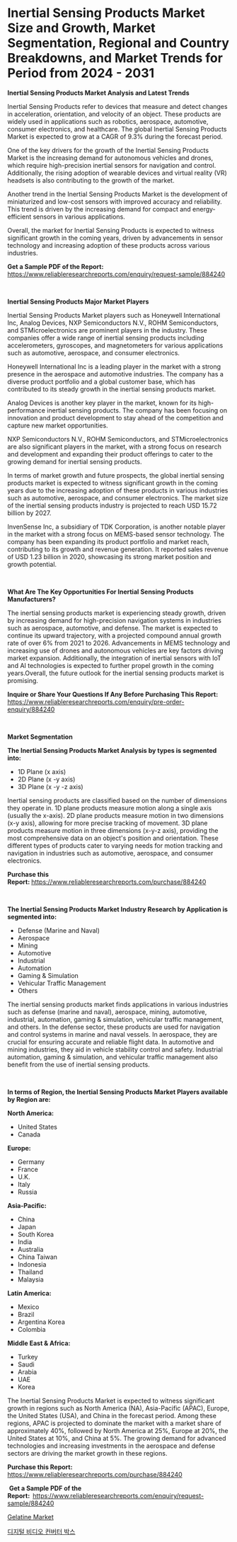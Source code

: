<p><h1>Inertial Sensing Products Market Size and Growth, Market Segmentation, Regional and Country Breakdowns, and Market Trends for Period from 2024 -  2031</h1></p><p><strong>Inertial Sensing Products Market Analysis and Latest Trends</strong></p>
<p><p>Inertial Sensing Products refer to devices that measure and detect changes in acceleration, orientation, and velocity of an object. These products are widely used in applications such as robotics, aerospace, automotive, consumer electronics, and healthcare. The global Inertial Sensing Products Market is expected to grow at a CAGR of 9.3% during the forecast period.</p><p>One of the key drivers for the growth of the Inertial Sensing Products Market is the increasing demand for autonomous vehicles and drones, which require high-precision inertial sensors for navigation and control. Additionally, the rising adoption of wearable devices and virtual reality (VR) headsets is also contributing to the growth of the market.</p><p>Another trend in the Inertial Sensing Products Market is the development of miniaturized and low-cost sensors with improved accuracy and reliability. This trend is driven by the increasing demand for compact and energy-efficient sensors in various applications.</p><p>Overall, the market for Inertial Sensing Products is expected to witness significant growth in the coming years, driven by advancements in sensor technology and increasing adoption of these products across various industries.</p></p>
<p><strong>Get a Sample PDF of the Report:&nbsp;</strong> <a href="https://www.reliableresearchreports.com/enquiry/request-sample/884240">https://www.reliableresearchreports.com/enquiry/request-sample/884240</a></p>
<p>&nbsp;</p>
<p><strong>Inertial Sensing Products Major Market Players</strong></p>
<p><p>Inertial Sensing Products Market players such as Honeywell International Inc, Analog Devices, NXP Semiconductors N.V., ROHM Semiconductors, and STMicroelectronics are prominent players in the industry. These companies offer a wide range of inertial sensing products including accelerometers, gyroscopes, and magnetometers for various applications such as automotive, aerospace, and consumer electronics.</p><p>Honeywell International Inc is a leading player in the market with a strong presence in the aerospace and automotive industries. The company has a diverse product portfolio and a global customer base, which has contributed to its steady growth in the inertial sensing products market.</p><p>Analog Devices is another key player in the market, known for its high-performance inertial sensing products. The company has been focusing on innovation and product development to stay ahead of the competition and capture new market opportunities.</p><p>NXP Semiconductors N.V., ROHM Semiconductors, and STMicroelectronics are also significant players in the market, with a strong focus on research and development and expanding their product offerings to cater to the growing demand for inertial sensing products.</p><p>In terms of market growth and future prospects, the global inertial sensing products market is expected to witness significant growth in the coming years due to the increasing adoption of these products in various industries such as automotive, aerospace, and consumer electronics. The market size of the inertial sensing products industry is projected to reach USD 15.72 billion by 2027.</p><p>InvenSense Inc, a subsidiary of TDK Corporation, is another notable player in the market with a strong focus on MEMS-based sensor technology. The company has been expanding its product portfolio and market reach, contributing to its growth and revenue generation. It reported sales revenue of USD 1.23 billion in 2020, showcasing its strong market position and growth potential.</p></p>
<p>&nbsp;</p>
<p><strong>What Are The Key Opportunities For Inertial Sensing Products Manufacturers?</strong></p>
<p><p>The inertial sensing products market is experiencing steady growth, driven by increasing demand for high-precision navigation systems in industries such as aerospace, automotive, and defense. The market is expected to continue its upward trajectory, with a projected compound annual growth rate of over 6% from 2021 to 2026. Advancements in MEMS technology and increasing use of drones and autonomous vehicles are key factors driving market expansion. Additionally, the integration of inertial sensors with IoT and AI technologies is expected to further propel growth in the coming years.Overall, the future outlook for the inertial sensing products market is promising.</p></p>
<p><strong>Inquire or Share Your Questions If Any Before Purchasing This Report:</strong> <a href="https://www.reliableresearchreports.com/enquiry/pre-order-enquiry/884240">https://www.reliableresearchreports.com/enquiry/pre-order-enquiry/884240</a></p>
<p>&nbsp;</p>
<p><strong>Market Segmentation</strong></p>
<p><strong>The Inertial Sensing Products Market Analysis by types is segmented into:</strong></p>
<p><ul><li>1D Plane (x axis)</li><li>2D Plane (x -y axis)</li><li>3D Plane (x -y -z axis)</li></ul></p>
<p><p>Inertial sensing products are classified based on the number of dimensions they operate in. 1D plane products measure motion along a single axis (usually the x-axis). 2D plane products measure motion in two dimensions (x-y axis), allowing for more precise tracking of movement. 3D plane products measure motion in three dimensions (x-y-z axis), providing the most comprehensive data on an object's position and orientation. These different types of products cater to varying needs for motion tracking and navigation in industries such as automotive, aerospace, and consumer electronics.</p></p>
<p><strong>Purchase this Report:&nbsp;</strong><a href="https://www.reliableresearchreports.com/purchase/884240">https://www.reliableresearchreports.com/purchase/884240</a></p>
<p>&nbsp;</p>
<p><strong>The Inertial Sensing Products Market Industry Research by Application is segmented into:</strong></p>
<p><ul><li>Defense (Marine and Naval)</li><li>Aerospace</li><li>Mining</li><li>Automotive</li><li>Industrial</li><li>Automation</li><li>Gaming & Simulation</li><li>Vehicular Traffic Management</li><li>Others</li></ul></p>
<p><p>The inertial sensing products market finds applications in various industries such as defense (marine and naval), aerospace, mining, automotive, industrial, automation, gaming & simulation, vehicular traffic management, and others. In the defense sector, these products are used for navigation and control systems in marine and naval vessels. In aerospace, they are crucial for ensuring accurate and reliable flight data. In automotive and mining industries, they aid in vehicle stability control and safety. Industrial automation, gaming & simulation, and vehicular traffic management also benefit from the use of inertial sensing products.</p></p>
<p>&nbsp;</p>
<p><strong>In terms of Region, the Inertial Sensing Products Market Players available by Region are:</strong></p>
<p>
    <p> <strong> North America: </strong>
        <ul>
            <li>United States</li>
            <li>Canada</li>
        </ul>
        </p> 
    <p> <strong> Europe: </strong>
        <ul>
            <li>Germany</li>
            <li>France</li>
            <li>U.K.</li>
            <li>Italy</li>
            <li>Russia</li>
        </ul>
        </p> 
    <p> <strong> Asia-Pacific: </strong>
        <ul>
            <li>China</li>
            <li>Japan</li>
            <li>South Korea</li>
            <li>India</li>
            <li>Australia</li>
            <li>China Taiwan</li>
            <li>Indonesia</li>
            <li>Thailand</li>
            <li>Malaysia</li>
        </ul>
        </p> 
    <p> <strong> Latin America: </strong>
        <ul>
            <li>Mexico</li>
            <li>Brazil</li>
            <li>Argentina Korea</li>
            <li>Colombia</li>
        </ul>
        </p> 
    <p> <strong> Middle East & Africa: </strong>
        <ul>
            <li>Turkey</li>
            <li>Saudi</li>
            <li>Arabia</li>
            <li>UAE</li>
            <li>Korea</li>
        </ul>
    </p>
    </p>
<p><p>The Inertial Sensing Products Market is expected to witness significant growth in regions such as North America (NA), Asia-Pacific (APAC), Europe, the United States (USA), and China in the forecast period. Among these regions, APAC is projected to dominate the market with a market share of approximately 40%, followed by North America at 25%, Europe at 20%, the United States at 10%, and China at 5%. The growing demand for advanced technologies and increasing investments in the aerospace and defense sectors are driving the market growth in these regions.</p></p>
<p><strong>Purchase this Report: </strong><a href="https://www.reliableresearchreports.com/purchase/884240">https://www.reliableresearchreports.com/purchase/884240</a></p>
<p>&nbsp;<strong>Get a Sample PDF of the Report:&nbsp;&nbsp;</strong><a href="https://www.reliableresearchreports.com/enquiry/request-sample/884240">https://www.reliableresearchreports.com/enquiry/request-sample/884240</a></p>
<p><strong></strong></p>
<p><p><a href="https://chivalrous-flock-a86.notion.site/Gelatine-Market-Research-Report-Reveals-The-Latest-Trends-And-Opportunities-of-this-Market-for-Perio-c4ec8088d71e4a12b0fbaadeaae6dd23">Gelatine Market</a></p><p><a href="https://medium.com/@hulk678678/%EB%94%94%EC%A7%80%ED%84%B8-%EB%B9%84%EB%94%94%EC%98%A4-%EC%BB%A8%EB%B2%84%ED%84%B0-%EB%B0%95%EC%8A%A4-%EC%8B%9C%EC%9E%A5-%EC%9D%B8%EC%82%AC%EC%9D%B4%ED%8A%B8-%EC%8B%9C%EC%9E%A5-%EB%8F%99%ED%96%A5-%EC%84%B1%EC%9E%A5-2024%EB%85%84%EB%B6%80%ED%84%B0-2031%EB%85%84%EA%B9%8C%EC%A7%80-%EC%98%88%EC%B8%A1%EB%90%9C-%EA%B2%83-c18fb638617d">디지털 비디오 컨버터 박스</a></p></p>